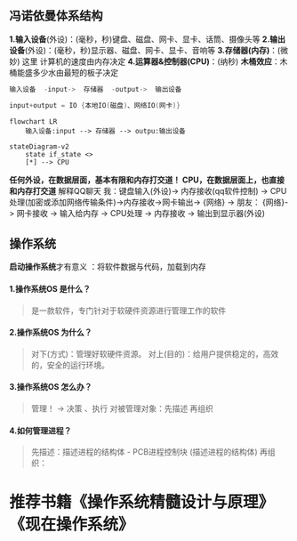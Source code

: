 ## 冯诺依曼体系结构
**1.输入设备**(外设)：(毫秒，秒)键盘、磁盘、网卡、显卡、话筒、摄像头等
**2.输出设备**(外设)：(毫秒，秒)显示器、磁盘、网卡、显卡、音响等
**3.存储器(内存)**：(微妙) 这里 计算机的速度由内存决定
**4.运算器&控制器(CPU)**：(纳秒)
**木桶效应**：木桶能盛多少水由最短的板子决定
```c
输入设备  -input->  存储器  -output->  输出设备

input+output = IO {本地IO(磁盘)、网络IO(网卡)}
```
```
flowchart LR
    输入设备:input --> 存储器 --> outpu:输出设备
```
```
stateDiagram-v2
    state if_state <>
    [*] --> CPU
```
**任何外设，在数据层面，基本有限和内存打交道！ CPU，在数据层面上，也直接和内存打交道**
解释QQ聊天
我：键盘输入(外设)-> 内存接收(qq软件控制) -> CPU处理(加密或添加网络传输条件)->内存接收->网卡输出-> {网络} -> 
朋友： {网络}-> 网卡接收 -> 输入给内存 -> CPU处理 -> 内存接收 -> 输出到显示器(外设)
## 操作系统
**启动操作系统**才有意义 ：将软件数据与代码，加载到内存
#### 1.操作系统OS 是什么？
> 是一款软件，专门针对于软硬件资源进行管理工作的软件

#### 2.操作系统OS 为什么？
> 对下(方式)：管理好软硬件资源。 对上(目的)：给用户提供稳定的，高效的，安全的运行环境。

#### 3.操作系统OS 怎么办？
> 管理！ ->  决策 、执行 
> 对被管理对象：先描述 再组织
#### 4.如何管理进程？
> 先描述：描述进程的结构体 - PCB进程控制块 (描述进程的结构体) 
> 再组织：

# 推荐书籍《操作系统精髓设计与原理》 《现在操作系统》





